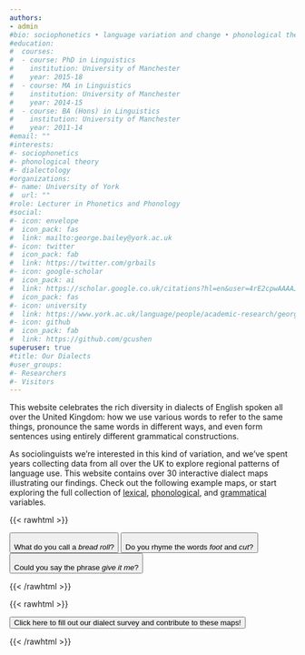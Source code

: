 ```yaml
---
authors:
- admin
#bio: sociophonetics • language variation and change • phonological theory • dialectology
#education:
#  courses:
#  - course: PhD in Linguistics
#    institution: University of Manchester
#    year: 2015-18
#  - course: MA in Linguistics
#    institution: University of Manchester
#    year: 2014-15
#  - course: BA (Hons) in Linguistics
#    institution: University of Manchester
#    year: 2011-14
#email: ""
#interests:
#- sociophonetics
#- phonological theory
#- dialectology
#organizations:
#- name: University of York
#  url: ""
#role: Lecturer in Phonetics and Phonology
#social:
#- icon: envelope
#  icon_pack: fas
#  link: mailto:george.bailey@york.ac.uk
#- icon: twitter
#  icon_pack: fab
#  link: https://twitter.com/grbails
#- icon: google-scholar
#  icon_pack: ai
#  link: https://scholar.google.co.uk/citations?hl=en&user=4rE2cpwAAAAJ
#  icon_pack: fas
#- icon: university
#  link: https://www.york.ac.uk/language/people/academic-research/george-bailey/
#- icon: github
#  icon_pack: fab
#  link: https://github.com/gcushen
superuser: true
#title: Our Dialects
#user_groups:
#- Researchers
#- Visitors
---
```


This website celebrates the rich diversity in dialects of English spoken all over the United Kingdom: how we use various words to refer to the same things, pronounce the same words in different ways, and even form sentences using entirely different grammatical constructions.

As sociolinguists we’re interested in this kind of variation, and we’ve spent years collecting data from all over the UK to explore regional patterns of language use. This website contains over 30 interactive dialect maps illustrating our findings. Check out the following example maps, or start exploring the full collection of [lexical](/lexical/), [phonological](/phonological/), and [grammatical](/grammatical/) variables.

{{< rawhtml >}}
<div class="home-buttons">
<a href="/maps/bread/"><button class="home-btn"><i class="fas fa-map-marked-alt"></i><br> What do you call a <em>bread roll</em>?</button></a>
<a href="/maps/foot-cut/"><button class="home-btn"><i class="fas fa-map-marked-alt"></i><br> Do you rhyme the words <em>foot</em> and <em>cut</em>?</button></a>
<a href="/maps/give-it-me/"><button class="home-btn"><i class="fas fa-map-marked-alt"></i><br> Could you say the phrase <em>give it me</em>?</button></a>
</div>

{{< /rawhtml >}}

{{< rawhtml >}}
<br>
<div class="survey-buttons">
<a target="_blank" href="https://tiny.cc/ukdialectsurvey"><button class="survey-btn"><i class="fas fa-poll-h"></i> Click here to fill out our dialect survey and contribute to these maps!</button></a>
</div>

{{< /rawhtml >}}